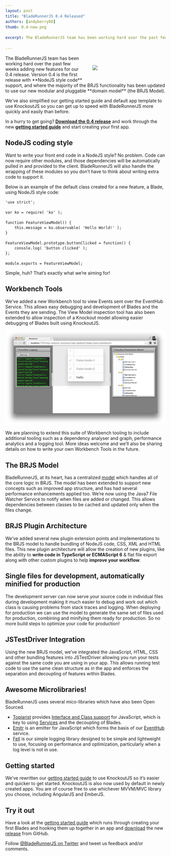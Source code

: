 ```yaml
---
layout: post
title: "BladeRunnerJS 0.4 Released"
authors: [andyberry88]
thumb: 0.4-new.png

excerpt: The BladeRunnerJS team has been working hard over the past few weeks adding new features for our 0.4 release. Version 0.4 is the first release with NodeJS style code support, and where the majority of the BRJS functionality has been updated to use our new modular and pluggable domain model.

---
```


<img src="/blog/img/{{ page.thumb }}" style="margin: 30px; width:200px;" align="right" />
The BladeRunnerJS team has been working hard over the past few weeks adding new features for our 0.4 release. Version 0.4 is the first release with **NodeJS style code** support, and where the majority of the BRJS functionality has been updated to use our new modular and pluggable **domain model** (the BRJS Model).

We’ve also simplified our getting started guide and default app template to use KnockoutJS so you can get up to speed with BladeRunnerJS more quickly and easily than before.

In a hurry to get going? **[Download the 0.4 release](https://github.com/BladeRunnerJS/brjs/releases/download/v0.4/BladeRunnerJS-v0.4-0-g59c3656.zip)** and work through the new **[getting started guide](http://bladerunnerjs.org/docs/use/getting_started/)** and start creating your first app.

## NodeJS coding style

Want to write your front end code in a NodeJS style? No problem. Code can now require other modules, and those dependencies will be automatically pulled in and provided to the client. BladeRunnerJS will also handle the wrapping of these modules so you don’t have to think about writing extra code to support it.

Below is an example of the default class created for a new feature, a Blade, using NodeJS style code:

```
'use strict';

var ko = require( 'ko' );

function FeatureViewModel() {
	this.message = ko.observable( 'Hello World!' );
}

FeatureViewModel.prototype.buttonClicked = function() {
	console.log( 'button clicked' );
};

module.exports = FeatureViewModel;
```

Simple, huh? That’s exactly what we’re aiming for!

## Workbench Tools

We’ve added a new Workbench tool to view Events sent over the EventHub Service. This allows easy debugging and development of Blades and the Events they are sending. The View Model inspection tool has also been extended to allow inspection of a Knockout model allowing easier debugging of Blades built using KnockoutJS.

<p class="text-center">
		<img src="/blog/img/workbench-tools-v0.4.png" alt="BladeRunnerJS Workbench Tool" />
</p>

We are planning to extend this suite of Workbench tooling to include additional tooling such as a dependency analyser and graph, performance analytics and a logging tool. More ideas welcome and we’ll also be sharing details on how to write your own Workbench Tools in the future.

## The BRJS Model

BladeRunnerJS, at its heart, has a centralized [model](http://localhost:4000/docs/concepts/model/) which handles all of the core logic in BRJS. The model has been extended to support new concepts such as improved app structure, and has had several performance enhancements applied too. We’re now using the Java7 File Watcher Service to notify when files are added or changed. This allows dependencies between classes to be cached and updated only when the files change.

## BRJS Plugin Architecture

We’ve added several new plugin extension points and implementations to the BRJS model to handle bundling of NodeJS code, CSS, XML and HTML files. This new plugin architecture will allow the creation of new plugins, like the ability to **write code in TypeScript or ECMAScript 6** & flat file export along with other custom plugins to help **improve your workflow**.

## Single files for development, automatically minified for production

The development server can now serve your source code in individual files during development making it much easier to debug and work out which class is causing problems from stack traces and logging. When deploying for production we can use the model to generate the same set of files used for production, combining and minifying them ready for production. So no more build steps to optimize your code for production!

## JSTestDriver Integration

Using the new BRJS model, we’ve integrated the JavaScript, HTML, CSS and other bundling features into JSTestDriver allowing you run your tests against the same code you are using in your app. This allows running test code to use the same clean structure as in the app and enforces the separation and decoupling of features within Blades.

## Awesome Microlibraries!

BladeRunnerJS uses several mico-libraries which have also been Open Sourced.

- [Topiarist](http://bladerunnerjs.github.io/topiarist/) provides [Interface and Class support](http://bladerunnerjs.org/blog/topiarist/) for JavaScript, which is key to using [Services](http://bladerunnerjs.org/docs/concepts/services/) and the decoupling of Blades.
- [Emitr](http://bladerunnerjs.github.io/emitr/) is an emitter for JavaScript which forms the basis of our [EventHub](http://bladerunnerjs.org/docs/concepts/event_hub/) service.
- [Fell](http://bladerunnerjs.github.io/fell/) is our simple logging library designed to be simple and lightweight to use, focusing on performance and optimization, particularly when a log level is not in use.

## Getting started

We’ve rewritten our [getting started guide](http://bladerunnerjs.org/docs/use/getting_started/) to use KnockoutJS so it’s easier and quicker to get started. KnockoutJS is also now used by default in newly created apps. You are of course free to use whichever MVVM/MVC library you choose, including AngularJS and EmberJS.

## Try it out

Have a look at the [getting started guide](http://bladerunnerjs.org/docs/use/getting_started/) which runs through creating your first Blades and hooking them up together in an app and [download](https://github.com/BladeRunnerJS/brjs/releases/download/v0.4/BladeRunnerJS-v0.4-0-g59c3656.zip) the new [release](https://github.com/BladeRunnerJS/brjs/releases/tag/v0.4) from GitHub.

Follow [@BladeRunnerJS on Twitter](http://twitter.com/bladerunnerjs) and tweet us feedback and/or comments.
